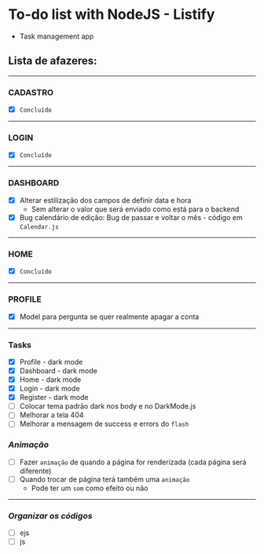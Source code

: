 # To-do list with NodeJS - Listify
* Task management app

## Lista de afazeres:
---
### **CADASTRO**
* [x] `Concluído`
---
### **LOGIN**
* [x] `Concluído`
---
### **DASHBOARD**
* [x] Alterar estilização dos campos de definir data e hora
  * Sem alterar o valor que será enviado como está para o backend
* [x] Bug calendário de edição: Bug de passar e voltar o mês - código em `Calendar.js`
---
### **HOME**
* [x] `Concluído`
---
### **PROFILE**
* [x] Model para pergunta se quer realmente apagar a conta
---
### Tasks
* [x] Profile - dark mode
* [x] Dashboard - dark mode
* [x] Home - dark mode
* [x] Login - dark mode
* [x] Register - dark mode
* [ ] Colocar tema padrão dark nos body e no DarkMode.js
* [ ] Melhorar a tela 404
* [ ] Melhorar a mensagem de success e errors do `flash`

### ***Animação***
* [ ] Fazer `animação` de quando a página for renderizada (cada página será diferente)
* [ ] Quando trocar de página terá também uma `animação`
  * Pode ter um `som` como efeito ou não
---

### ***Organizar os códigos***
* [ ] ejs
* [ ] js